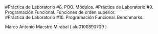 #Práctica de Laboratorio #8. POO. Módulos.
#Práctica de Laboratorio #9. Programación Funcional. Funciones de orden superior.  
#Práctica de Laboratorio #10. Programación Funcional. Benchmarks. 

Marco Antonio Maestre Mirabal ( alu0100890709 )

